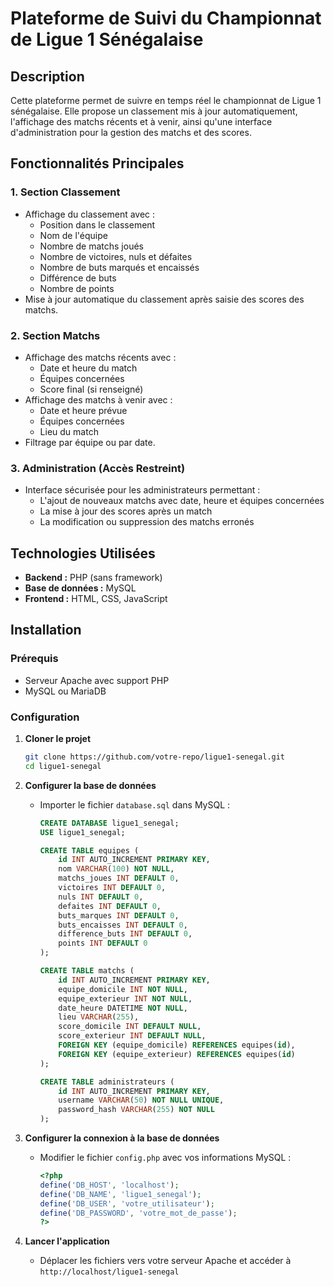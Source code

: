 # Plateforme de Suivi du Championnat de Ligue 1 Sénégalaise

## Description

Cette plateforme permet de suivre en temps réel le championnat de Ligue 1 sénégalaise. Elle propose un classement mis à jour automatiquement, l'affichage des matchs récents et à venir, ainsi qu'une interface d'administration pour la gestion des matchs et des scores.

## Fonctionnalités Principales

### 1. Section Classement

- Affichage du classement avec :
  - Position dans le classement
  - Nom de l'équipe
  - Nombre de matchs joués
  - Nombre de victoires, nuls et défaites
  - Nombre de buts marqués et encaissés
  - Différence de buts
  - Nombre de points
- Mise à jour automatique du classement après saisie des scores des matchs.

### 2. Section Matchs

- Affichage des matchs récents avec :
  - Date et heure du match
  - Équipes concernées
  - Score final (si renseigné)
- Affichage des matchs à venir avec :
  - Date et heure prévue
  - Équipes concernées
  - Lieu du match
- Filtrage par équipe ou par date.

### 3. Administration (Accès Restreint)

- Interface sécurisée pour les administrateurs permettant :
  - L'ajout de nouveaux matchs avec date, heure et équipes concernées
  - La mise à jour des scores après un match
  - La modification ou suppression des matchs erronés

## Technologies Utilisées

- **Backend :** PHP (sans framework)
- **Base de données :** MySQL
- **Frontend :** HTML, CSS, JavaScript

## Installation

### Prérequis

- Serveur Apache avec support PHP
- MySQL ou MariaDB

### Configuration

1. **Cloner le projet**
   ```sh
   git clone https://github.com/votre-repo/ligue1-senegal.git
   cd ligue1-senegal
   ```
2. **Configurer la base de données**

   - Importer le fichier `database.sql` dans MySQL :

     ```sql
     CREATE DATABASE ligue1_senegal;
     USE ligue1_senegal;

     CREATE TABLE equipes (
         id INT AUTO_INCREMENT PRIMARY KEY,
         nom VARCHAR(100) NOT NULL,
         matchs_joues INT DEFAULT 0,
         victoires INT DEFAULT 0,
         nuls INT DEFAULT 0,
         defaites INT DEFAULT 0,
         buts_marques INT DEFAULT 0,
         buts_encaisses INT DEFAULT 0,
         difference_buts INT DEFAULT 0,
         points INT DEFAULT 0
     );

     CREATE TABLE matchs (
         id INT AUTO_INCREMENT PRIMARY KEY,
         equipe_domicile INT NOT NULL,
         equipe_exterieur INT NOT NULL,
         date_heure DATETIME NOT NULL,
         lieu VARCHAR(255),
         score_domicile INT DEFAULT NULL,
         score_exterieur INT DEFAULT NULL,
         FOREIGN KEY (equipe_domicile) REFERENCES equipes(id),
         FOREIGN KEY (equipe_exterieur) REFERENCES equipes(id)
     );

     CREATE TABLE administrateurs (
         id INT AUTO_INCREMENT PRIMARY KEY,
         username VARCHAR(50) NOT NULL UNIQUE,
         password_hash VARCHAR(255) NOT NULL
     );
     ```

3. **Configurer la connexion à la base de données**

   - Modifier le fichier `config.php` avec vos informations MySQL :
     ```php
     <?php
     define('DB_HOST', 'localhost');
     define('DB_NAME', 'ligue1_senegal');
     define('DB_USER', 'votre_utilisateur');
     define('DB_PASSWORD', 'votre_mot_de_passe');
     ?>
     ```

4. **Lancer l'application**
   - Déplacer les fichiers vers votre serveur Apache et accéder à `http://localhost/ligue1-senegal`

